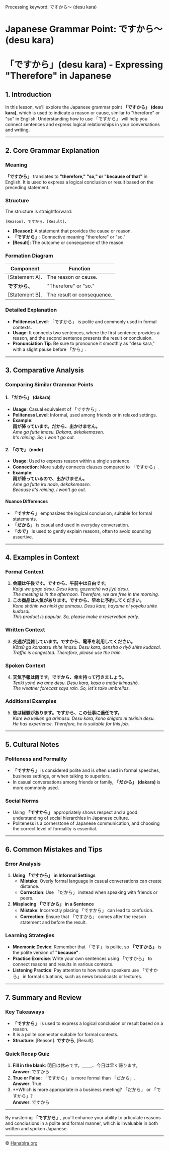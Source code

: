 Processing keyword: ですから～ (desu kara)
# Japanese Grammar Point: ですから～ (desu kara)
# 「ですから」(desu kara) - Expressing "Therefore" in Japanese
## 1. Introduction
In this lesson, we'll explore the Japanese grammar point **「ですから」 (desu kara)**, which is used to indicate a reason or cause, similar to "therefore" or "so" in English. Understanding how to use 「ですから」 will help you connect sentences and express logical relationships in your conversations and writing.

---
## 2. Core Grammar Explanation
### Meaning
**「ですから」** translates to **"therefore," "so," or "because of that"** in English. It is used to express a logical conclusion or result based on the preceding statement.
### Structure
The structure is straightforward:
```plaintext
[Reason]. ですから、[Result].
```
- **[Reason]**: A statement that provides the cause or reason.
- **「ですから」**: Connective meaning "therefore" or "so."
- **[Result]**: The outcome or consequence of the reason.
### Formation Diagram
| Component      | Function                     |
|----------------|------------------------------|
| [Statement A]. | The reason or cause.         |
| **ですから、**  | "Therefore" or "so."         |
| [Statement B]. | The result or consequence.   |
### Detailed Explanation
- **Politeness Level**: 「ですから」 is polite and commonly used in formal contexts.
- **Usage**: It connects two sentences, where the first sentence provides a reason, and the second sentence presents the result or conclusion.
- **Pronunciation Tip**: Be sure to pronounce it smoothly as "desu kara," with a slight pause before 「から」.
---
## 3. Comparative Analysis
### Comparing Similar Grammar Points
#### 1. 「だから」 (dakara)
- **Usage**: Casual equivalent of 「ですから」.
- **Politeness Level**: Informal, used among friends or in relaxed settings.
- **Example**:  
  **雨が降っています。だから、出かけません。**  
  *Ame ga futte imasu. Dakara, dekakemasen.*  
  *It's raining. So, I won't go out.*
#### 2. 「ので」 (node)
- **Usage**: Used to express reason within a single sentence.
- **Connection**: More subtly connects clauses compared to 「ですから」.
- **Example**:  
  **雨が降っているので、出かけません。**  
  *Ame ga futte iru node, dekakemasen.*  
  *Because it's raining, I won't go out.*
#### Nuance Differences
- **「ですから」** emphasizes the logical conclusion, suitable for formal statements.
- **「だから」** is casual and used in everyday conversation.
- **「ので」** is used to gently explain reasons, often to avoid sounding assertive.
---
## 4. Examples in Context
### Formal Context
1. **会議は午後です。ですから、午前中は自由です。**  
   *Kaigi wa gogo desu. Desu kara, gozenchū wa jiyū desu.*  
   *The meeting is in the afternoon. Therefore, we are free in the morning.*
2. **この商品は人気があります。ですから、早めに予約してください。**  
   *Kono shōhin wa ninki ga arimasu. Desu kara, hayame ni yoyaku shite kudasai.*  
   *This product is popular. So, please make a reservation early.*
### Written Context
3. **交通が混雑しています。ですから、電車を利用してください。**  
   *Kōtsū ga konzatsu shite imasu. Desu kara, densha o riyō shite kudasai.*  
   *Traffic is congested. Therefore, please use the train.*
### Spoken Context
4. **天気予報は雨です。ですから、傘を持って行きましょう。**  
   *Tenki yohō wa ame desu. Desu kara, kasa o motte ikimashō.*  
   *The weather forecast says rain. So, let's take umbrellas.*
### Additional Examples
5. **彼は経験があります。ですから、この仕事に適任です。**  
   *Kare wa keiken ga arimasu. Desu kara, kono shigoto ni tekinin desu.*  
   *He has experience. Therefore, he is suitable for this job.*
---
## 5. Cultural Notes
### Politeness and Formality
- **「ですから」** is considered polite and is often used in formal speeches, business settings, or when talking to superiors.
- In casual conversations among friends or family, **「だから」 (dakara)** is more commonly used.
### Social Norms
- Using **「ですから」** appropriately shows respect and a good understanding of social hierarchies in Japanese culture.
- Politeness is a cornerstone of Japanese communication, and choosing the correct level of formality is essential.
---
## 6. Common Mistakes and Tips
### Error Analysis
1. **Using 「ですから」 in Informal Settings**
   - **Mistake**: Overly formal language in casual conversations can create distance.
   - **Correction**: Use 「だから」 instead when speaking with friends or peers.
2. **Misplacing 「ですから」 in a Sentence**
   - **Mistake**: Incorrectly placing 「ですから」 can lead to confusion.
   - **Correction**: Ensure that 「ですから」 comes after the reason statement and before the result.
### Learning Strategies
- **Mnemonic Device**: Remember that 「です」 is polite, so **「ですから」** is the polite version of **"because"**.
- **Practice Exercise**: Write your own sentences using 「ですから」 to connect reasons and results in various contexts.
- **Listening Practice**: Pay attention to how native speakers use 「ですから」 in formal situations, such as news broadcasts or lectures.
---
## 7. Summary and Review
### Key Takeaways
- **「ですから」** is used to express a logical conclusion or result based on a reason.
- It is a polite connector suitable for formal contexts.
- **Structure**: [Reason]. **ですから**, [Result].
### Quick Recap Quiz
1. **Fill in the blank**: 明日は休みです。_____、今日は早く帰ります。  
   **Answer**: ですから
2. **True or False**: 「ですから」 is more formal than 「だから」.  
   **Answer**: True
3. **Which is more appropriate in a business meeting? 「だから」 or 「ですから」?  
   **Answer**: ですから
---
By mastering **「ですから」**, you'll enhance your ability to articulate reasons and conclusions in a polite and formal manner, which is invaluable in both written and spoken Japanese.


---

© [Hanabira.org](https://hanabira.org)
